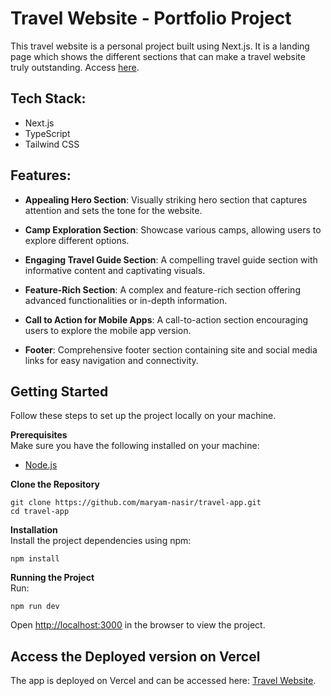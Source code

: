 # Travel Website - Portfolio Project

This travel website is a personal project built using Next.js. It is a landing page which shows the different sections that can make a travel website truly outstanding. Access [here](https://travel-app-six-amber.vercel.app/).

## Tech Stack:

- Next.js
- TypeScript
- Tailwind CSS

## Features:

- **Appealing Hero Section**: Visually striking hero section that captures attention and sets the tone for the website.

- **Camp Exploration Section**: Showcase various camps, allowing users to explore different options.

- **Engaging Travel Guide Section**: A compelling travel guide section with informative content and captivating visuals.

- **Feature-Rich Section**: A complex and feature-rich section offering advanced functionalities or in-depth information.

- **Call to Action for Mobile Apps**: A call-to-action section encouraging users to explore the mobile app version.

- **Footer**: Comprehensive footer section containing site and social media links for easy navigation and connectivity.

## Getting Started

Follow these steps to set up the project locally on your machine.

**Prerequisites**<br />
Make sure you have the following installed on your machine:

- [Node.js](https://nodejs.org/en)

**Clone the Repository**

```
git clone https://github.com/maryam-nasir/travel-app.git
cd travel-app
```

**Installation**<br />
Install the project dependencies using npm:

```
npm install
```

**Running the Project**<br />
Run:

```
npm run dev
```

Open [http://localhost:3000](http://localhost:3000) in the browser to view the project.

## Access the Deployed version on Vercel

The app is deployed on Vercel and can be accessed here: [Travel Website](https://travel-app-six-amber.vercel.app/).
